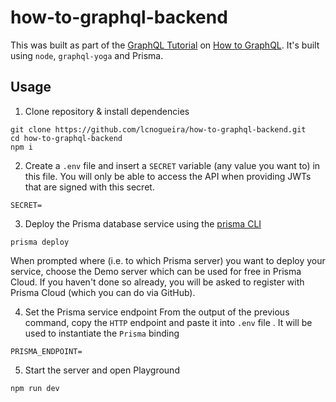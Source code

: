 # how-to-graphql-backend

This was built as part of the [GraphQL Tutorial](https://www.howtographql.com/graphql-js/0-introduction/) on [How to GraphQL](https://www.howtographql.com/). It's built using `node`, `graphql-yoga` and Prisma.

## Usage

1. Clone repository & install dependencies

```
git clone https://github.com/lcnogueira/how-to-graphql-backend.git
cd how-to-graphql-backend
npm i
```

2. Create a `.env` file and insert a `SECRET` variable (any value you want to) in this file. You will only be able to access the API when providing JWTs that are signed with this secret.

```
SECRET=
```

3. Deploy the Prisma database service using the [prisma CLI](https://www.prisma.io/docs/prisma-cli-and-configuration/using-the-prisma-cli-alx4/#installation)

```
prisma deploy
```

When prompted where (i.e. to which Prisma server) you want to deploy your service, choose the Demo server which can be used for free in Prisma Cloud. If you haven't done so already, you will be asked to register with Prisma Cloud (which you can do via GitHub).

4. Set the Prisma service endpoint
   From the output of the previous command, copy the `HTTP` endpoint and paste it into `.env` file . It will be used to instantiate the `Prisma` binding

```
PRISMA_ENDPOINT=
```

5. Start the server and open Playground

```
npm run dev
```
